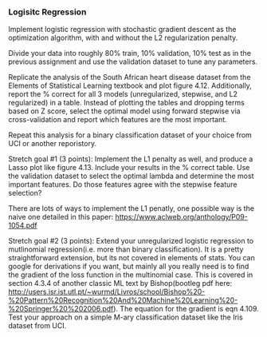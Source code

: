 ### Logisitc Regression

Implement logistic regression with stochastic gradient descent as the optimization algorithm, with and without the L2 regularization penalty. 

Divide your data into roughly 80% train, 10% validation, 10% test as in the previous assignment and use the validation dataset to tune any parameters.

Replicate the analysis of the South African heart disease dataset from the Elements of Statistical Learning textbook and plot figure 4.12. Additionally, report the % correct for all 3 models (unregularized, stepwise, and L2 regularized) in a table. Instead of plotting the tables and dropping terms based on Z score, select the optimal model using forward stepwise via cross-validation and report which features are the most important.

Repeat this analysis for a binary classification dataset of your choice from UCI or another reporistory.


Stretch goal #1 (3 points): Implement the L1 penalty as well, and produce a Lasso plot like figure 4.13. Include your results in the % correct table. Use the validation dataset to select the optimal lambda and determine the most important features. Do those features agree with the stepwise feature selection?

There are lots of ways to implement the L1 penatly, one possible way is the naive one detailed in this paper:  https://www.aclweb.org/anthology/P09-1054.pdf

Stretch goal #2 (3 points): Extend your unregularized logistic regression to mutlinomial regression(i.e. more than binary classification). It is a pretty straightforward extension, but its not covered in elements of stats. You can google for derivations if you want, but mainly all you really need is to find the gradient of the loss function in the multinomial case. This is covered in section 4.3.4 of another classic ML text by Bishop(bootleg pdf here: http://users.isr.ist.utl.pt/~wurmd/Livros/school/Bishop%20-%20Pattern%20Recognition%20And%20Machine%20Learning%20-%20Springer%20%202006.pdf). The equation for the gradient is eqn 4.109. Test your approach on a simple M-ary classification dataset like the Iris dataset from UCI.
